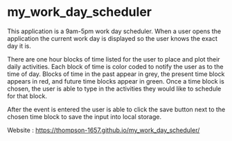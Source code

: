 # my_work_day_scheduler

This application is a 9am-5pm work day scheduler. When a user opens the application the current work day is displayed so the user knows the exact day it is. 

There are one hour blocks of time listed for the user to place and plot their daily activities. Each block of time is color coded to notify the user as to the time of day. Blocks of time in the past appear in grey, the present time block appears in red, and future time blocks appear in green. Once a time block is chosen, the user is able to type in the activities they would like to schedule for that block. 

After the event is entered the user is able to click the save button next to the chosen time block to save the input into local storage.




Website : https://thompson-1657.github.io/my_work_day_scheduler/

